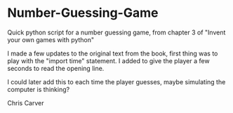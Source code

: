 # Number-Guessing-Game
Quick python script for a number guessing game, from chapter 3 of "Invent your own games with python"

I made a few updates to the original text from the book, first thing was to play with the "import time" statement. I added to give the player a few seconds to read the opening line. 

I could later add this to each time the player guesses, maybe simulating the computer is thinking?

Chris Carver
